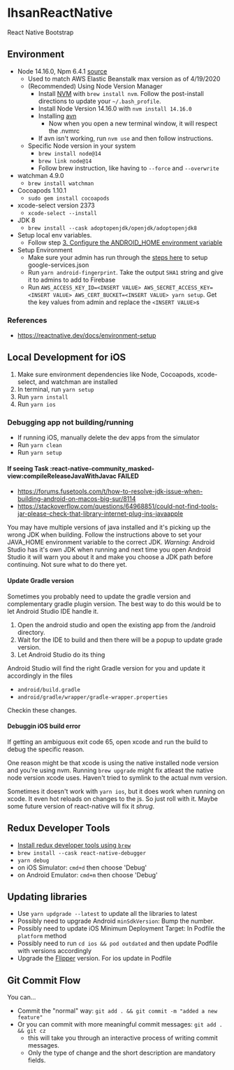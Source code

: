 # IhsanReactNative

React Native Bootstrap

## Environment

- Node 14.16.0, Npm 6.4.1 [source](https://medium.com/@katopz/how-to-install-specific-nodejs-version-c6e1cec8aa11)
  - Used to match AWS Elastic Beanstalk max version as of 4/19/2020
  - (Recommended) Using Node Version Manager
    - Install [NVM](https://github.com/nvm-sh/nvm) with `brew install nvm`. Follow the post-install directions to update your `~/.bash_profile`.
    - Install Node Version 14.16.0 with `nvm install 14.16.0`
    - Installing [avn](https://www.npmjs.com/package/avn)
      - Now when you open a new terminal window, it will respect the .nvmrc
    - If avn isn't working, run `nvm use` and then follow instructions.
  - Specific Node version in your system
    - `brew install node@14`
    - `brew link node@14`
    - Follow brew instruction, like having to `--force` and `--overwrite`
- watchman 4.9.0
  - `brew install watchman`
- Cocoapods 1.10.1
  - `sudo gem install cocoapods`
- xcode-select version 2373
  - `xcode-select --install`
- JDK 8
  - `brew install --cask adoptopenjdk/openjdk/adoptopenjdk8`
- Setup local env variables.
  - Follow step [3. Configure the ANDROID_HOME environment variable](https://reactnative.dev/docs/environment-setup)
- Setup Environment
  - Make sure your admin has run through the [steps here](https://github.com/ihsan-project/ihsan-android/wiki/Setup-Google-Signin-Authentication) to setup google-services.json
  - Run `yarn android-fingerprint`. Take the output `SHA1` string and give it to admins to add to Firebase
  - Run `AWS_ACCESS_KEY_ID=<INSERT VALUE> AWS_SECRET_ACCESS_KEY=<INSERT VALUE> AWS_CERT_BUCKET=<INSERT VALUE> yarn setup`. Get the key values from admin and replace the `<INSERT VALUE>`s

### References

- https://reactnative.dev/docs/environment-setup

## Local Development for iOS

1. Make sure environment dependencies like Node, Cocoapods, xcode-select, and watchman are installed
1. In terminal, run `yarn setup`
1. Run `yarn install`
1. Run `yarn ios`

### Debugging app not building/running

- If running iOS, manually delete the dev apps from the simulator
- Run `yarn clean`
- Run `yarn setup`

#### If seeing Task :react-native-community_masked-view:compileReleaseJavaWithJavac FAILED

- https://forums.fusetools.com/t/how-to-resolve-jdk-issue-when-building-android-on-macos-big-sur/8114
- https://stackoverflow.com/questions/64968851/could-not-find-tools-jar-please-check-that-library-internet-plug-ins-javaapple

You may have multiple versions of java installed and it's picking up the wrong JDK when building. Follow the instructions above to set your JAVA_HOME environment variable to the correct JDK.
*Warning*: Android Studio has it's own JDK when running and next time you open Android Studio it will warn you about it and make you choose a JDK path before continuing. Not sure what to do there yet.
#### Update Gradle version

Sometimes you probably need to update the gradle version and complementary gradle plugin version. The best way to do this would be to let Android Studio IDE handle it.

1. Open the android studio and open the existing app from the /android directory.
1. Wait for the IDE to build and then there will be a popup to update grade version.
1. Let Android Studio do its thing

Android Studio will find the right Gradle version for you and update it accordingly in the files
- `android/build.gradle`
- `android/gradle/wrapper/gradle-wrapper.properties`

Checkin these changes.

#### Debuggin iOS build error

If getting an ambiguous exit code 65, open xcode and run the build to debug the specific reason.

One reason might be that xcode is using the native installed node version and you're using nvm. Running `brew upgrade` might fix atleast the native node version xcode uses. Haven't tried to symlink to the actual nvm version.

Sometimes it doesn't work with `yarn ios`, but it does work when running on xcode. It even hot reloads on changes to the js. So just roll with it. Maybe some future version of react-native will fix it *shrug*.

## Redux Developer Tools

- [Install redux developer tools using `brew`](https://dev.to/piscespieces/how-to-debug-redux-in-a-react-native-app-4b19)
- `brew install --cask react-native-debugger`
- `yarn debug`
- on iOS Simulator: `cmd+d` then choose 'Debug'
- on Android Emulator: `cmd+m` then choose 'Debug'

## Updating libraries
 - Use `yarn updgrade --latest` to update all the libraries to latest
 - Possibly need to upgrade Android `minSdkVersion`: Bump the number.
 - Possibly need to update iOS Minimum Deployment Target: In Podfile the `platform` method
 - Possibly need to run `cd ios && pod outdated` and then update Podfile with versions accordingly
 - Upgrade the [Flipper](https://fbflipper.com/docs/getting-started/react-native/#using-the-latest-flipper-sdk) version. For ios update in Podfile
## Git Commit Flow

You can...

- Commit the "normal" way: `git add . && git commit -m "added a new feature"`
- Or you can commit with more meaningful commit messages: `git add . && git cz`
  - this will take you through an interactive process of writing commit messages.
  - Only the type of change and the short description are mandatory fields.

